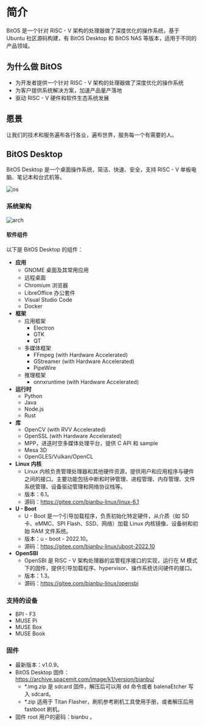 # 简介

BitOS 是一个针对 RISC - V 架构的处理器做了深度优化的操作系统，基于 Ubuntu 社区源码构建，有 BitOS Desktop 和 BitOS NAS 等版本，适用于不同的产品领域。

## 为什么做 BitOS

- 为开发者提供一个针对 RISC - V 架构的处理器做了深度优化的操作系统
- 为客户提供系统解决方案，加速产品量产落地
- 驱动 RISC - V 硬件和软件生态系统发展

## 愿景

让我们的技术和服务遍布各行各业，遍布世界，服务每一个有需要的人。

## BitOS Desktop

BitOS Desktop 是一个桌面操作系统，简洁、快速、安全，支持 RISC - V 单板电脑、笔记本和台式机等。

![os](/img/k1/os/bianbuos.png)

### 系统架构

![arch](/img/k1/os/os-arch.png)

#### 软件组件

以下是 BitOS Desktop 的组件：

- **应用**
    - GNOME 桌面及其常用应用
    - 远程桌面
    - Chromium 浏览器
    - LibreOffice 办公套件
    - Visual Studio Code
    - Docker
- **框架**
    - 应用框架
        - Electron
        - GTK
        - QT
    - 多媒体框架
        - FFmpeg (with Hardware Accelerated)
        - GStreamer (with Hardware Accelerated)
        - PipeWire
    - 推理框架
        - onnxruntime (with Hardware Accelerated)
- **运行时**
    - Python
    - Java
    - Node.js
    - Rust
- **库**
    - OpenCV (with RVV Accelerated)
    - OpenSSL (with Hardware Accelerated)
    - MPP，进迭时空多媒体处理平台，提供 C API 和 sample
    - Mesa 3D
    - OpenGLES/Vulkan/OpenCL
- **Linux 内核**
    - Linux 内核负责管理处理器和其他硬件资源，提供用户和应用程序与硬件之间的接口。主要功能包括中断和时钟管理、进程管理、内存管理、文件系统管理、设备驱动管理和网络协议栈等。
    - 版本：6.1。
    - 源码：https://gitee.com/bianbu-linux/linux-6.1
- **U - Boot**
    - U - Boot 是一个引导加载程序，负责初始化特定硬件，从介质（如 SD 卡、eMMC、SPI Flash、SSD、网络）加载 Linux 内核镜像、设备树和初始 RAM 文件系统。
    - 版本：u - boot - 2022.10。
    - 源码：https://gitee.com/bianbu-linux/uboot-2022.10
- **OpenSBI**
    - OpenSBI 是 RISC - V 架构处理器的监管程序接口的实现，运行在 M 模式下的固件，提供引导加载程序、hypervisor、操作系统访问硬件的接口。
    - 版本：1.3。
    - 源码：https://gitee.com/bianbu-linux/opensbi

### 支持的设备

- BPI - F3
- MUSE Pi
- MUSE Box
- MUSE Book

### 固件

- 最新版本：v1.0.9。
- BitOS Desktop 固件：https://archive.spacemit.com/image/k1/version/bianbu/
    - *.img.zip 是 sdcard 固件，解压后可以用 dd 命令或者 balenaEtcher 写入 sdcard。
    - *.zip 适用于 Titan Flasher，刷机参考刷机工具使用手册，或者解压后用 fastboot 刷机。
- 固件 root 用户的密码：bianbu 。